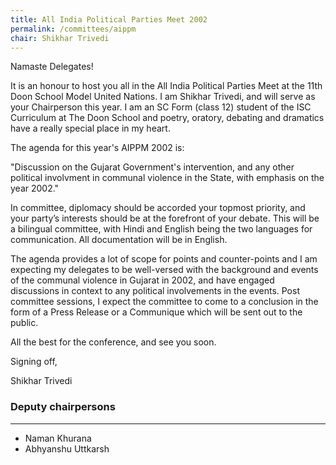 ```yaml
---
title: All India Political Parties Meet 2002
permalink: /committees/aippm
chair: Shikhar Trivedi
---
```


Namaste Delegates!

It is an honour to host you all in the All India Political Parties Meet at the 11th Doon School Model United Nations. I am Shikhar Trivedi, and will serve as your Chairperson this year. I am an SC Form (class 12) student of the ISC Curriculum at The Doon School and poetry, oratory, debating and dramatics have a really special place in my heart.

The agenda for this year's AIPPM 2002 is:

"Discussion on the Gujarat Government's intervention, and any other political involvment in communal violence in the State, with emphasis on the year 2002."

In committee, diplomacy should be accorded your topmost priority, and your party’s interests should be at the forefront of your debate. This will be a bilingual committee, with Hindi and English being the two languages for communication. All documentation will be in English.

The agenda provides a lot of scope for points and counter-points and I am expecting my delegates to be well-versed with the background and events of the communal violence in Gujarat in 2002, and have engaged discussions in context to any political involvements in the events. Post committee sessions, I expect the committee to come to a conclusion in the form of a Press Release or a Communique which will be sent out to the public.

All the best for the conference, and see you soon.

Signing off,

Shikhar Trivedi


### Deputy chairpersons
<hr>

- Naman Khurana
- Abhyanshu Uttkarsh
